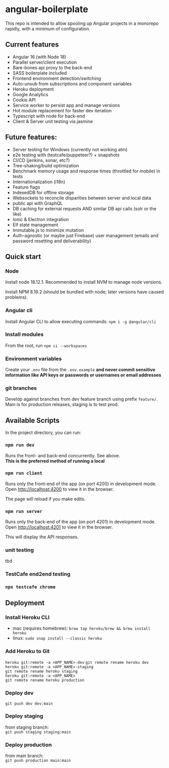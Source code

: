 # angular-boilerplate

This repo is intended to allow spooling up Angular projects in a monorepo rapidly, with a minimum of configuration.

## Current features
* Angular 16 (with Node 18)
* Parallel server/client execution
* Bare-bones api proxy to the back-end
* SASS boilerplate included
* Frontend environment detection/switching
* Auto-unsub from subscriptions and component variables
* Heroku deployment
* Google Analytics
* Cookie API
* Service worker to persist app and manage versions
* Hot module replacement for faster dev iteration
* Typescript with node for back-end
* Client & Server unit testing via jasmine

## Future features:
* Server testing for Windows (currently not working atm)
* e2e testing with (testcafe/puppeteer?) + snapshots
* CI/CD (jenkins, sonar, etc?)
* Tree-shaking/build optimization
* Benchmark memory usage and response times (throttled for mobile) in tests
* Internationalization (i18n)
* Feature flags
* IndexedDB for offline storage
* Websockets to reconcile disparities between server and local data
* public api with GraphQL
* DB caching for external requests AND similar DB api calls (solr or the like)
* Ionic & Electron integration
* Elf state management
* Immutable.js to minimize mutation
* Auth-agnostic (or maybe just Firebase) user management (emails and password resetting and deliverability)

## Quick start

### Node

Install node 18.12.1. Recommended to install NVM to manage node versions.

Install NPM 8.19.2 (should be bundled with node; later versions have caused problems).

### Angular cli

Install Angular CLI to allow executing commands: `npm i -g @angular/cli`

### Install modules

From the root, run `npm ci --workspaces`

### Environment variables

Create your `.env` file from the `.env.example` **and never commit sensitive information like API keys or passwords or usernames or email addresses**


### git branches

Develop against branches from dev feature branch using prefix `feature/`. Main is for production releases, staging is to test prod.

## Available Scripts

In the project directory, you can run:

### `npm run dev`

Runs the front- and back-end concurrently. See above.  
**This is the preferred method of running a local**

### `npm run client`

Runs only the front-end of the app (on port 4200) in development mode.  
Open [http://localhost:4200](http://localhost:4200) to view it in the browser.

The page will reload if you make edits.

### `npm run server`

Runs only the back-end of the app (on port 4201) in development mode.  
Open [http://localhost:4201](http://localhost:4201) to view it in the browser.

This will display the API responses.

### unit testing

tbd

### TestCafe end2end testing

### `npx testcafe chrome`

## Deployment

### Install Heroku CLI

* mac (requires homebrew): `brew tap heroku/brew && brew install heroku`
* linux: `sudo snap install --classic heroku`

### Add Heroku to Git

`heroku git:remote -a <APP_NAME>-dev`
`git remote rename heroku dev`  
`heroku git:remote -a <APP_NAME>-staging`  
`git remote rename heroku staging`  
`heroku git:remote -a <APP_NAME>`  
`git remote rename heroku production`

### Deploy dev

`git push dev dev:main`

### Deploy staging

from staging branch:  
`git push staging staging:main`

### Deploy production

from main branch:  
`git push production main:main`